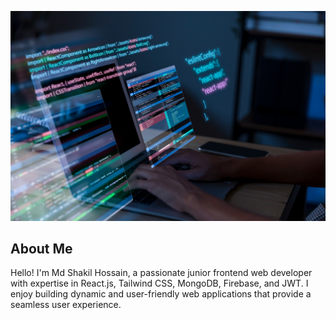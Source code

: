 ![Banner](https://github.com/Shakil4432/Shakil4432/blob/main/2150010125.jpg?raw=true)

## About Me
Hello! I'm Md Shakil Hossain, a passionate junior frontend web developer with expertise in React.js, Tailwind CSS, MongoDB, Firebase, and JWT. I enjoy building dynamic and user-friendly web applications that provide a seamless user experience.

